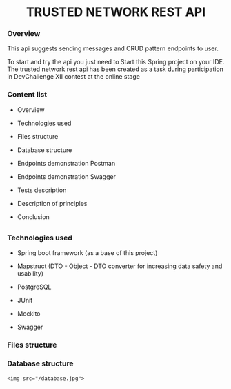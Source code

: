 <h1 align="center">TRUSTED NETWORK REST API</h1>

<div>
    <h3>Overview</h3>
    <p>This api suggests sending messages and CRUD pattern endpoints to user.</p>
    <p>To start and try the api you just need to Start this Spring project on your IDE. The trusted network rest api has been created as a task during participation in DevChallenge XII contest at the online stage</p>
</div>

<div>
    <h3>Content list</h3>
    <ul>
        <li><p>Overview</p></li>
        <li><p>Technologies used</p></li>
        <li><p>Files structure</p></li>
        <li><p>Database structure</p></li>
        <li><p>Endpoints demonstration Postman</p></li>
        <li><p>Endpoints demonstration Swagger</p></li>
        <li><p>Tests description</p></li>
        <li><p>Description of principles</p></li>
        <li><p>Conclusion</p></li>
    </ul>
    <p style="margin-bottom: 30px"></p>
</div>

<div>
    <h3>Technologies used</h3>
    <p></p>
    <ul>
        <li><p>Spring boot framework (as a base of this project)</p></li>
        <li><p>Mapstruct (DTO - Object - DTO converter for increasing data safety and usability)</p></li>
        <li><p>PostgreSQL</p></li>
        <li><p>JUnit</p></li>
        <li><p>Mockito</p></li>
        <li><p>Swagger</p></li>
    </ul>
</div>

<div>
    <h3>Files structure</h3>
</div>

<div>
    <h3>Database structure</h3>

    <img src="/database.jpg">
</div>